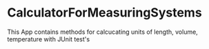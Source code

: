 # CalculatorForMeasuringSystems
This App contains methods for calcucating units of length, volume, temperature with JUnit test's
